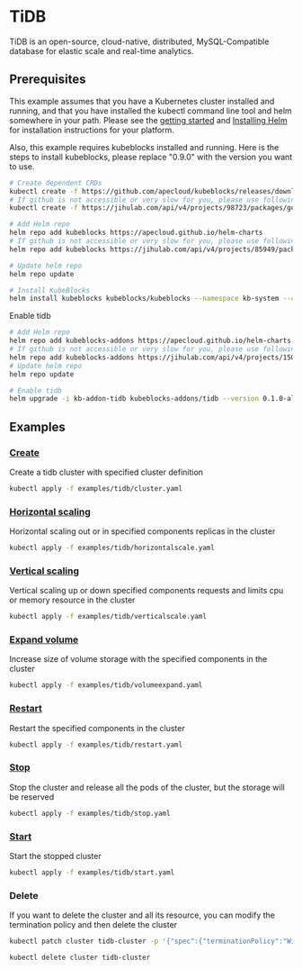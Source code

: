 # TiDB

TiDB is an open-source, cloud-native, distributed, MySQL-Compatible database for elastic scale and real-time analytics.

## Prerequisites

This example assumes that you have a Kubernetes cluster installed and running, and that you have installed the kubectl command line tool and helm somewhere in your path. Please see the [getting started](https://kubernetes.io/docs/setup/)  and [Installing Helm](https://helm.sh/docs/intro/install/) for installation instructions for your platform.

Also, this example requires kubeblocks installed and running. Here is the steps to install kubeblocks, please replace "0.9.0" with the version you want to use.
```bash
# Create dependent CRDs
kubectl create -f https://github.com/apecloud/kubeblocks/releases/download/v0.9.0/kubeblocks_crds.yaml
# If github is not accessible or very slow for you, please use following command instead
kubectl create -f https://jihulab.com/api/v4/projects/98723/packages/generic/kubeblocks/v0.9.0/kubeblocks_crds.yaml

# Add Helm repo 
helm repo add kubeblocks https://apecloud.github.io/helm-charts
# If github is not accessible or very slow for you, please use following repo instead
helm repo add kubeblocks https://jihulab.com/api/v4/projects/85949/packages/helm/stable

# Update helm repo
helm repo update

# Install KubeBlocks
helm install kubeblocks kubeblocks/kubeblocks --namespace kb-system --create-namespace --version="0.9.0"
```
Enable tidb
```bash
# Add Helm repo 
helm repo add kubeblocks-addons https://apecloud.github.io/helm-charts
# If github is not accessible or very slow for you, please use following repo instead
helm repo add kubeblocks-addons https://jihulab.com/api/v4/projects/150246/packages/helm/stable
# Update helm repo
helm repo update

# Enable tidb 
helm upgrade -i kb-addon-tidb kubeblocks-addons/tidb --version 0.1.0-alpha.1 -n kb-system  
``` 

## Examples

### [Create](./../../examples/tidb/cluster.yaml) 
Create a tidb cluster with specified cluster definition 
```bash
kubectl apply -f examples/tidb/cluster.yaml
```

### [Horizontal scaling](./../../examples/tidb/horizontalscale.yaml)
Horizontal scaling out or in specified components replicas in the cluster
```bash
kubectl apply -f examples/tidb/horizontalscale.yaml
```

### [Vertical scaling](./../../examples/tidb/verticalscale.yaml)
Vertical scaling up or down specified components requests and limits cpu or memory resource in the cluster
```bash
kubectl apply -f examples/tidb/verticalscale.yaml
```

### [Expand volume](./../../examples/tidb/volumeexpand.yaml)
Increase size of volume storage with the specified components in the cluster
```bash
kubectl apply -f examples/tidb/volumeexpand.yaml
```

### [Restart](./../../examples/tidb/restart.yaml)
Restart the specified components in the cluster
```bash
kubectl apply -f examples/tidb/restart.yaml
```

### [Stop](./../../examples/tidb/stop.yaml)
Stop the cluster and release all the pods of the cluster, but the storage will be reserved
```bash
kubectl apply -f examples/tidb/stop.yaml
```

### [Start](./../../examples/tidb/start.yaml)
Start the stopped cluster
```bash
kubectl apply -f examples/tidb/start.yaml
```

### Delete
If you want to delete the cluster and all its resource, you can modify the termination policy and then delete the cluster
```bash
kubectl patch cluster tidb-cluster -p '{"spec":{"terminationPolicy":"WipeOut"}}' --type="merge"

kubectl delete cluster tidb-cluster
```
